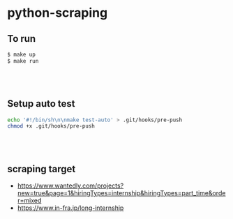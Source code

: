 # python-scraping

## To run

```bash
$ make up
$ make run
```

<br/><br/>

## Setup auto test

```bash
echo '#!/bin/sh\n\nmake test-auto' > .git/hooks/pre-push
chmod +x .git/hooks/pre-push
```

<br/><br/>

## scraping target

- https://www.wantedly.com/projects?new=true&page=1&hiringTypes=internship&hiringTypes=part_time&order=mixed
- https://www.in-fra.jp/long-internship
